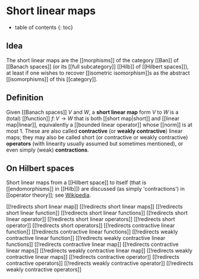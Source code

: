 
# Short linear maps
* table of contents
{: toc}

## Idea

The short linear maps are the [[morphisms]] of the category [[Ban]] of [[Banach spaces]] (or its [[full subcategory]] [[Hilb]] of [[Hilbert spaces]]), at least if one wishes to recover [[isometric isomorphism]]s as the abstract [[isomorphisms]] of this [[category]].


## Definition

Given [[Banach spaces]] $V$ and $W$, a __short linear map__ form $V$ to $W$ is a (total) [[function]] $f\colon V \to W$ that is both [[short map|short]] and [[linear map|linear]], equivalently a [[bounded linear operator]] whose [[norm]] is at most $1$.  These are also called __contractive__ (or __weakly contractive__) linear maps; they may also be called short (or contractive or weakly contractive) __operators__ (with linearity usually assumed but sometimes mentioned), or even simply (weak) __contractions__.


## On Hilbert spaces

Short linear maps from a [[Hilbert space]] to itself (that is [[endomorphisms]] in [[Hilb]]) are discussed (as simply 'contractions') in [[operator theory]]; see [Wikipedia](https://en.wikipedia.org/wiki/Contraction_%28operator_theory%29).


[[!redirects short linear map]]
[[!redirects short linear maps]]
[[!redirects short linear function]]
[[!redirects short linear functions]]
[[!redirects short linear operator]]
[[!redirects short linear operators]]
[[!redirects short operator]]
[[!redirects short operators]]
[[!redirects contractive linear function]]
[[!redirects contractive linear functions]]
[[!redirects weakly contractive linear function]]
[[!redirects weakly contractive linear functions]]
[[!redirects contractive linear map]]
[[!redirects contractive linear maps]]
[[!redirects weakly contractive linear map]]
[[!redirects weakly contractive linear maps]]
[[!redirects contractive operator]]
[[!redirects contractive operators]]
[[!redirects weakly contractive operator]]
[[!redirects weakly contractive operators]]
